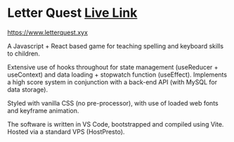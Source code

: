 # Letter Quest [Live Link](https://www.letterquest.xyz)

https://www.letterquest.xyx

A Javascript + React based game for teaching spelling and keyboard skills to children.

Extensive use of hooks throughout for state management (useReducer + useContext) and data loading + stopwatch function (useEffect). Implements a high score system in conjunction with a back-end API (with MySQL for data storage).

Styled with vanilla CSS (no pre-processor), with use of loaded web fonts and keyframe animation.

The software is written in VS Code, bootstrapped and compiled using Vite. Hosted via a standard VPS (HostPresto).
